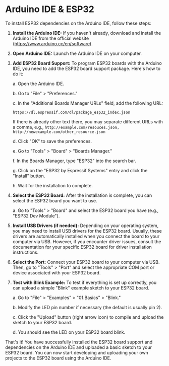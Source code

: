 # Arduino IDE & ESP32
To install ESP32 dependencies on the Arduino IDE, follow these steps:

1. **Install the Arduino IDE:**
   If you haven't already, download and install the Arduino IDE from the official website (https://www.arduino.cc/en/software).

2. **Open Arduino IDE:**
   Launch the Arduino IDE on your computer.

3. **Add ESP32 Board Support:**
   To program ESP32 boards with the Arduino IDE, you need to add the ESP32 board support package. Here's how to do it:

   a. Open the Arduino IDE.

   b. Go to "File" > "Preferences."

   c. In the "Additional Boards Manager URLs" field, add the following URL:
      ```
      https://dl.espressif.com/dl/package_esp32_index.json
      ```
      If there is already other text there, you may separate different URLs with a comma, e.g., `http://example.com/resouces.json, http://newexample.com/other_resource.json`

   d. Click "OK" to save the preferences.

   e. Go to "Tools" > "Board" > "Boards Manager."

   f. In the Boards Manager, type "ESP32" into the search bar.

   g. Click on the "ESP32 by Espressif Systems" entry and click the "Install" button.

   h. Wait for the installation to complete.

4. **Select the ESP32 Board:**
   After the installation is complete, you can select the ESP32 board you want to use. 

   a. Go to "Tools" > "Board" and select the ESP32 board you have (e.g., "ESP32 Dev Module").

5. **Install USB Drivers (if needed):**
   Depending on your operating system, you may need to install USB drivers for the ESP32 board. Usually, these drivers are automatically installed when you connect the board to your computer via USB. However, if you encounter driver issues, consult the documentation for your specific ESP32 board for driver installation instructions.

6. **Select the Port:**
   Connect your ESP32 board to your computer via USB. Then, go to "Tools" > "Port" and select the appropriate COM port or device associated with your ESP32 board.

7. **Test with Blink Example:**
   To test if everything is set up correctly, you can upload a simple "Blink" example sketch to your ESP32 board.

   a. Go to "File" > "Examples" > "01.Basics" > "Blink."

   b. Modify the LED pin number if necessary (the default is usually pin 2).

   c. Click the "Upload" button (right arrow icon) to compile and upload the sketch to your ESP32 board.

   d. You should see the LED on your ESP32 board blink.

That's it! You have successfully installed the ESP32 board support and dependencies on the Arduino IDE and uploaded a basic sketch to your ESP32 board. You can now start developing and uploading your own projects to the ESP32 board using the Arduino IDE.
